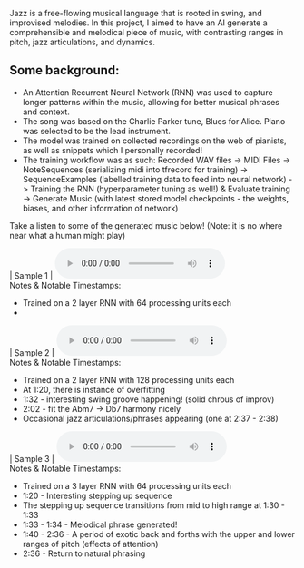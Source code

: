 Jazz is a free-flowing musical language that is rooted in swing, and improvised melodies. In this project, I aimed to have an AI generate a comprehensible and melodical piece of music, with contrasting ranges in pitch, jazz articulations, and dynamics.

## Some background:
- An Attention Recurrent Neural Network (RNN) was used to capture longer patterns within the music, allowing for better musical phrases and context. 
- The song was based on the Charlie Parker tune, Blues for Alice. Piano was selected to be the lead instrument.
- The model was trained on collected recordings on the web of pianists, as well as snippets which I personally recorded!
- The training workflow was as such: Recorded WAV files -> MIDI Files -> NoteSequences (serializing midi into tfrecord for training) -> SequenceExamples (labelled training data to feed into neural network) -> Training the RNN (hyperparameter tuning as well!) & Evaluate training -> Generate Music (with latest stored model checkpoints - the weights, biases, and other information of network)

Take a listen to some of the generated music below! (Note: it is no where near what a human might play)

| Sample 1 | <audio src="Blues_for_Alice_ML_v1.mp3" controls></audio> <br />
Notes & Notable Timestamps: 
- Trained on a 2 layer RNN with 64 processing units each
- 

| Sample 2 | <audio src="Blues_for_Alice_ML_v2_swing.mp3" controls></audio> <br />
Notes & Notable Timestamps: 
- Trained on a 2 layer RNN with 128 processing units each
- At 1:20, there is instance of overfitting
- 1:32 - interesting swing groove happening! (solid chrous of improv)
- 2:02 - fit the Abm7 -> Db7 harmony nicely
- Occasional jazz articulations/phrases appearing (one at 2:37 - 2:38)

| Sample 3 | <audio src="Blues_for_Alice_ML_v3_color.mp3" controls></audio> <br />
Notes & Notable Timestamps: 
- Trained on a 3 layer RNN with 64 processing units each
- 1:20 - Interesting stepping up sequence
- The stepping up sequence transitions from mid to high range at 1:30 - 1:33
- 1:33 - 1:34 - Melodical phrase generated!
- 1:40 - 2:36 - A period of exotic back and forths with the upper and lower ranges of pitch (effects of attention)
- 2:36 - Return to natural phrasing
